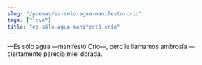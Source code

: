 ```yaml
---
slug: "/poemas/es-solo-agua-manifesto-crio"
tags: ["love"]
title: "es-sólo-agua-manifestó-crío"
---
```

—Es sólo agua —manifestó Crío—, pero le llamamos ambrosía —ciertamente parecía miel dorada.